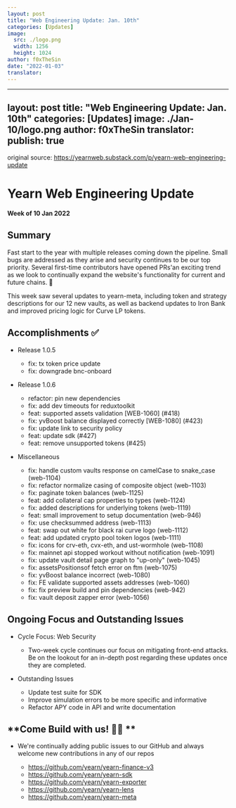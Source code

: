 ```yaml
---
layout: post
title: "Web Engineering Update: Jan. 10th"
categories: [Updates]
image:
  src: ./logo.png
  width: 1256
  height: 1024
author: f0xTheSin
date: "2022-01-03"
translator:
---
```


---
layout: post
title: "Web Engineering Update: Jan. 10th"
categories: [Updates]
image: ./Jan-10/logo.png
author: f0xTheSin
translator:
publish: true
---

original source: https://yearnweb.substack.com/p/yearn-web-engineering-update

# Yearn Web Engineering Update

#### Week of 10 Jan 2022

## Summary

Fast start to the year with multiple releases coming down the pipeline. Small bugs are addressed as they arise and security continues to be our top priority. Several first-time contributors have opened PRs'an exciting trend as we look to continually expand the website's functionality for current and future chains. 🚀

This week saw several updates to yearn-meta, including token and strategy descriptions for our 12 new vaults, as well as backend updates to Iron Bank and improved pricing logic for Curve LP tokens.

## Accomplishments ✅

- Release 1.0.5

  - fix: tx token price update
  - fix: downgrade bnc-onboard

- Release 1.0.6

  - refactor: pin new dependencies
  - fix: add dev timeouts for reduxtoolkit
  - feat: supported assets validation \[WEB-1060\] (#418)
  - fix: yvBoost balance displayed correctly \[WEB-1080\] (#423)
  - fix: update link to security policy
  - feat: update sdk (#427)
  - feat: remove unsupported tokens (#425)

- Miscellaneous

  - fix: handle custom vaults response on camelCase to snake_case (web-1104)
  - fix: refactor normalize casing of composite object (web-1103)
  - fix: paginate token balances (web-1125)
  - feat: add collateral cap properties to types (web-1124)
  - fix: added descriptions for underlying tokens (web-1119)
  - feat: small improvement to setup documentation (web-946)
  - fix: use checksummed address (web-1113)
  - feat: swap out white for black rai curve logo (web-1112)
  - feat: add updated crypto pool token logos (web-1111)
  - fix: icons for crv-eth, cvx-eth, and ust-wormhole (web-1108)
  - fix: mainnet api stopped workout without notification (web-1091)
  - fix: update vault detail page graph to "up-only" (web-1045)
  - fix: assetsPositionsof fetch error on ftm (web-1075)
  - fix: yvBoost balance incorrect (web-1080)
  - fix: FE validate supported assets addresses (web-1060)
  - fix: fix preview build and pin dependencies (web-942)
  - fix: vault deposit zapper error (web-1056)

## Ongoing Focus and Outstanding Issues

- Cycle Focus: Web Security

  - Two-week cycle continues our focus on mitigating front-end attacks. Be on the lookout for an in-depth post regarding these updates once they are completed.

- Outstanding Issues

  - Update test suite for SDK
  - Improve simulation errors to be more specific and informative
  - Refactor APY code in API and write documentation

## **Come Build with us! :man_mechanic: **

- We're continually adding public issues to our GitHub and always welcome new contributions in any of our repos

  - https://github.com/yearn/yearn-finance-v3
  - https://github.com/yearn/yearn-sdk
  - https://github.com/yearn/yearn-exporter
  - https://github.com/yearn/yearn-lens
  - https://github.com/yearn/yearn-meta
